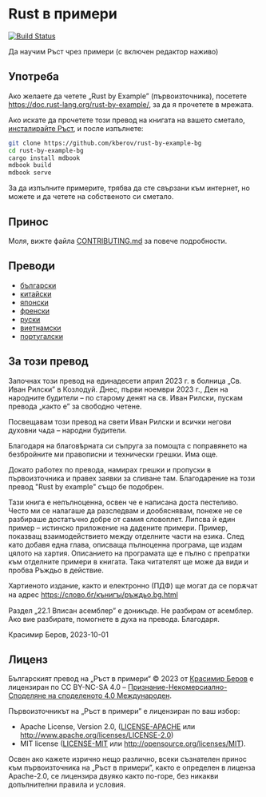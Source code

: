 # Rust в примери

[![Build Status][travis-badge]][travis-repo]

[travis-badge]: https://travis-ci.com/rust-lang/rust-by-example.svg?branch=master
[travis-repo]: https://travis-ci.com/rust-lang/rust-by-example

Да научим Ръст чрез примери (с включен редактор наживо)

## Употреба

Ако желаете да четете „Rust by Example” (първоизточника), посетете
<https://doc.rust-lang.org/rust-by-example/>, за да я прочетете в мрежата.

Ако искате да прочетете този превод на книгата на вашето сметало,
[инсталирайте Ръст], и после изпълнете:

```bash
git clone https://github.com/kberov/rust-by-example-bg
cd rust-by-example-bg
cargo install mdbook
mdbook build
mdbook serve
```

[инсталирайте Ръст]: https://www.rust-lang.org/tools/install

За да изпълните примерите, трябва да сте свързани към интернет, но можете и да
четете на собственoто си сметало.

## Принос

Моля, вижте файла [CONTRIBUTING.md] за повече подробности.

[CONTRIBUTING.md]: https://github.com/kberov/rust-by-example-bg/blob/master/CONTRIBUTING.md

## Преводи

* [български](https://github.com/kberov/rust-by-example-bg)
* [китайски](https://github.com/rust-lang-cn/rust-by-example-cn)
* [японски](https://github.com/rust-lang-ja/rust-by-example-ja)
* [френски](https://github.com/Songbird0/FR_RBE)
* [руски](https://github.com/ruRust/rust-by-example)
* [виетнамски](https://github.com/EyesCrypto-Insights/rust-by-example-vn)
* [португалски](https://github.com/nazarepiedady/rust-com-exemplos)

## За този превод

Започнах този превод на единадесети април 2023 г. в болница „Св. Иван Рилски” в
Козлодуй. Днес, първи ноември 2023 г., Ден на народните будители – по старому
денят на св. Иван Рилски, пускам превода „както е” за свободно четене.

Посвещавам този превод на свети Иван Рилски и всички негови духовни чѧда –
народни будители.

Благодаря на благовѣрната си съпруга за помощта с поправянето на безбройните ми
правописни и технически грешки. Има още.

Докато работех по превода, намирах грешки и пропуски в първоизточника и правех
заявки за сливане там. Благодарение на този превод "Rust by example" също бе
подобрен.

Тази книга е непълноценна, освен че е написана доста пестеливо. Често ми се
налагаше да разследвам и дообяснявам, понеже не се разбираше достатъчно добре
от самия словоплет. Липсва ѝ един пример – истинско приложение на дадените
примери. Пример, показващ взаимодействието между отделните части на езика. След
като добавя една глава, описваща пълноценна програма, ще издам цялото на хартия.
Описанието на програмата ще е пълно с препратки към отделните примери в
книгата. Така читателят ще може да види и пробва Ръждьо в действие.

Хартиеното издание, както и електронно (ПДФ) ще могат да се порѫчат на адрес
https://слово.бг/кънигꙑ/ръждьо.bg.html

Раздел „22.1 Вписан асемблер” е доникъде. Не разбирам от асемблер. Ако вие
разбирате, помогнете в духа на превода. Благодаря.

Красимир Беров, 2023-10-01

## Лиценз

Българският превод на „Ръст в примери“ © 2023 от [Красимир Беров](https://github.com/kberov)
е лицензиран по CC BY-NC-SA 4.0 – [Признание-Некомерсиално-Споделяне на споделеното 4.0
Международен](https://creativecommons.org/licenses/by-nc-sa/4.0/deed.bg).

Първоизточникът на „Ръст в примери” е лицензиран по ваш избор:

* Apache License, Version 2.0, ([LICENSE-APACHE](LICENSE-APACHE) или
  <http://www.apache.org/licenses/LICENSE-2.0>)
* MIT license ([LICENSE-MIT](LICENSE-MIT) или
  <http://opensource.org/licenses/MIT>).

Освен ако кажете изрично нещо различно, всеки съзнателен принос към
първоизточника на „Ръст в примери”, както е определен в лиценза Apache-2.0, се
лицензира двуяко както по-горе, без никакви допълнителни правила и условия.

